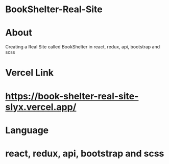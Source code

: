 # BookShelter-Real-Site

# About 

Creating a Real Site called BookShelter in react, redux, api, bootstrap and scss

# Vercel Link

# https://book-shelter-real-site-slyx.vercel.app/

# Language 

# react, redux, api, bootstrap and scss